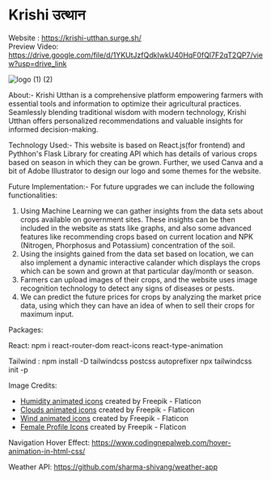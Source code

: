 <h1>Krishi उत्थान</h1>

Website : https://krishi-utthan.surge.sh/   <br>
Preview Video: https://drive.google.com/file/d/1YKUtJzfQdkIwkU40HqF0fQl7F2qT2QP7/view?usp=drive_link

![logo (1) (2)](https://github.com/pragya0129/Krishi-Utthan/assets/63705141/84348a0f-d6fc-4cb8-a66c-3717c76a4ca0)



About:- Krishi Utthan is a comprehensive platform empowering farmers with essential tools and information to optimize their agricultural practices. Seamlessly blending traditional wisdom with modern technology, Krishi Utthan offers personalized recommendations and valuable insights for informed decision-making.

Technology Used:- This website is based on React.js(for frontend) and Pythhon's Flask Library for creating API which has details of various crops based on season in which they can be grown. Further, we used Canva and a bit of Adobe Illustrator to design our logo and some themes for the website.

Future Implementation:- For future upgrades we can include the following functionalities:

1. Using Machine Learning we can gather insights from the data sets about crops available on government sites. These insights can be then included in the website as stats like graphs, and also some advanced features like recommending crops based on current location and NPK (Nitrogen, Phorphosus and Potassium) concentration of the soil.
2. Using the insights gained from the data set based on location, we can also implement a dynamic interactive calander which displays the crops which can be sown and grown at that particular day/month or season.
3. Farmers can upload images of their crops, and the website uses image recognition technology to detect any signs of diseases or pests.
4. We can predict the future prices for crops by analyzing the market price data, using which they can have an idea of when to sell their crops for maximum input.

Packages:

React:
npm i react-router-dom react-icons react-type-animation

Tailwind :
npm install -D tailwindcss postcss autoprefixer
npx tailwindcss init -p

Image Credits:

- [Humidity animated icons](https://www.flaticon.com/free-animated-icons/humidity) created by Freepik - Flaticon
- [Clouds animated icons](https://www.flaticon.com/free-animated-icons/clouds) created by Freepik - Flaticon
- [Wind animated icons](https://www.flaticon.com/free-animated-icons/wind) created by Freepik - Flaticon
- [Female Profile Icons](https://www.flaticon.com/free-icons/female) created by Freepik - Flaticon

Navigation Hover Effect:
https://www.codingnepalweb.com/hover-animation-in-html-css/

Weather API: https://github.com/sharma-shivang/weather-app
